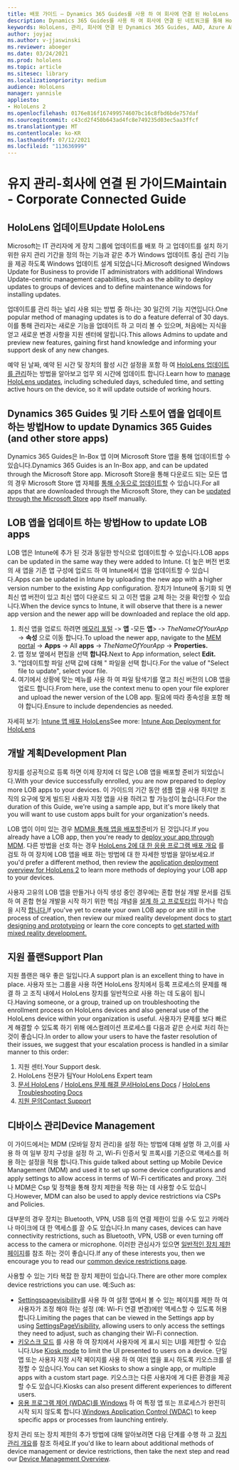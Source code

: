 ```yaml
---
title: 배포 가이드 – Dynamics 365 Guides를 사용 하 여 회사에 연결 된 HoloLens 2
description: Dynamics 365 Guides를 사용 하 여 회사에 연결 된 네트워크를 통해 HoloLens 2 장치를 유지 관리 하는 방법을 알아봅니다.
keywords: HoloLens, 관리, 회사에 연결 된 Dynamics 365 Guides, AAD, Azure AD, MDM, 모바일 장치 관리
author: joyjaz
ms.author: v-jjaswinski
ms.reviewer: aboeger
ms.date: 03/24/2021
ms.prod: hololens
ms.topic: article
ms.sitesec: library
ms.localizationpriority: medium
audience: HoloLens
manager: yannisle
appliesto:
- HoloLens 2
ms.openlocfilehash: 0176e816f167499574607bc16c8fbd6bde757daf
ms.sourcegitcommit: c43cd2f450b643ad4fc8e749235d03ec5aa3ffcf
ms.translationtype: MT
ms.contentlocale: ko-KR
ms.lasthandoff: 07/12/2021
ms.locfileid: "113636999"
---
```

# <a name="maintain---corporate-connected-guide"></a><span data-ttu-id="34579-104">유지 관리-회사에 연결 된 가이드</span><span class="sxs-lookup"><span data-stu-id="34579-104">Maintain - Corporate Connected Guide</span></span>

## <a name="update-hololens"></a><span data-ttu-id="34579-105">HoloLens 업데이트</span><span class="sxs-lookup"><span data-stu-id="34579-105">Update HoloLens</span></span>

<span data-ttu-id="34579-106">Microsoft는 IT 관리자에 게 장치 그룹에 업데이트를 배포 하 고 업데이트를 설치 하기 위한 유지 관리 기간을 정의 하는 기능과 같은 추가 Windows 업데이트 중심 관리 기능을 제공 하도록 Windows 업데이트 설계 되었습니다.</span><span class="sxs-lookup"><span data-stu-id="34579-106">Microsoft designed Windows Update for Business to provide IT administrators with additional Windows Update-centric management capabilities, such as the ability to deploy updates to groups of devices and to define maintenance windows for installing updates.</span></span>

<span data-ttu-id="34579-107">업데이트를 관리 하는 널리 사용 되는 방법 중 하나는 30 일간의 기능 지연입니다.</span><span class="sxs-lookup"><span data-stu-id="34579-107">One popular method of managing updates is to do a feature deferral of 30 days.</span></span> <span data-ttu-id="34579-108">이를 통해 관리자는 새로운 기능을 업데이트 하 고 미리 볼 수 있으며, 처음에는 지식을 얻고 새로운 변경 사항을 지원 센터에 알립니다.</span><span class="sxs-lookup"><span data-stu-id="34579-108">This allows Admins to update and preview new features, gaining first hand knowledge and informing your support desk of any new changes.</span></span>

<span data-ttu-id="34579-109">예약 된 날짜, 예약 된 시간 및 장치의 활성 시간 설정을 포함 하 여 [HoloLens 업데이트를 관리](/hololens/hololens-updates)하는 방법을 알아보고 업무 외 시간에 업데이트 합니다.</span><span class="sxs-lookup"><span data-stu-id="34579-109">Learn how to [manage HoloLens updates](/hololens/hololens-updates), including scheduled days, scheduled time, and setting active hours on the device, so it will update outside of working hours.</span></span>

## <a name="how-to-update-dynamics-365-guides-and-other-store-apps"></a><span data-ttu-id="34579-110">Dynamics 365 Guides 및 기타 스토어 앱을 업데이트 하는 방법</span><span class="sxs-lookup"><span data-stu-id="34579-110">How to update Dynamics 365 Guides (and other store apps)</span></span>

<span data-ttu-id="34579-111">Dynamics 365 Guides은 In-Box 앱 이며 Microsoft Store 앱을 통해 업데이트할 수 있습니다.</span><span class="sxs-lookup"><span data-stu-id="34579-111">Dynamics 365 Guides is an In-Box app, and can be updated through the Microsoft Store app.</span></span> <span data-ttu-id="34579-112">Microsoft Store을 통해 다운로드 되는 모든 앱의 경우 Microsoft Store 앱 자체를 [통해 수동으로 업데이트할](/hololens/holographic-store-apps#update-apps) 수 있습니다.</span><span class="sxs-lookup"><span data-stu-id="34579-112">For all apps that are downloaded through the Microsoft Store, they can be [updated through the Microsoft Store](/hololens/holographic-store-apps#update-apps) app itself manually.</span></span>

## <a name="how-to-update-lob-apps"></a><span data-ttu-id="34579-113">LOB 앱을 업데이트 하는 방법</span><span class="sxs-lookup"><span data-stu-id="34579-113">How to update LOB apps</span></span>

<span data-ttu-id="34579-114">LOB 앱은 Intune에 추가 된 것과 동일한 방식으로 업데이트할 수 있습니다.</span><span class="sxs-lookup"><span data-stu-id="34579-114">LOB apps can be updated in the same way they were added to Intune.</span></span> <span data-ttu-id="34579-115">더 높은 버전 번호의 새 앱을 기존 앱 구성에 업로드 하 여 Intune에서 앱을 업데이트할 수 있습니다.</span><span class="sxs-lookup"><span data-stu-id="34579-115">Apps can be updated in Intune by uploading the new app with a higher version number to the existing App configuration.</span></span> <span data-ttu-id="34579-116">장치가 Intune에 동기화 되 면 최신 앱 버전이 있고 최신 앱이 다운로드 되 고 이전 앱을 교체 하는 것을 확인할 수 있습니다.</span><span class="sxs-lookup"><span data-stu-id="34579-116">When the device syncs to Intune, it will observe that there is a newer app version and the newer app will be downloaded and replace the old app.</span></span>

1. <span data-ttu-id="34579-117">최신 앱을 업로드 하려면 [메모리 포털](https://endpoint.microsoft.com/#home)  ->  **앱** -모든 **앱**>  ->  *TheNameOfYourApp*  ->  **속성** 으로 이동 합니다.</span><span class="sxs-lookup"><span data-stu-id="34579-117">To upload the newer app, navigate to the [MEM portal](https://endpoint.microsoft.com/#home) -> **Apps** -> All **apps** -> *TheNameOfYourApp* -> **Properties.**</span></span>
2. <span data-ttu-id="34579-118">앱 정보 옆에서 편집을 선택 **합니다.**</span><span class="sxs-lookup"><span data-stu-id="34579-118">Next to App information, select **Edit.**</span></span>
3. <span data-ttu-id="34579-119">&quot;업데이트할 파일 선택 값에 대해 &quot; 파일을 선택 합니다.</span><span class="sxs-lookup"><span data-stu-id="34579-119">For the value of &quot;Select file to update&quot;, select your file.</span></span>
4. <span data-ttu-id="34579-120">여기에서 상황에 맞는 메뉴를 사용 하 여 파일 탐색기를 열고 최신 버전의 LOB 앱을 업로드 합니다.</span><span class="sxs-lookup"><span data-stu-id="34579-120">From here, use the context menu to open your file explorer and upload the newer version of the LOB app.</span></span> <span data-ttu-id="34579-121">필요에 따라 종속성을 포함 해야 합니다.</span><span class="sxs-lookup"><span data-stu-id="34579-121">Ensure to include dependencies as needed.</span></span>

<span data-ttu-id="34579-122">자세히 보기: [Intune 앱 배포 HoloLens](/hololens/app-deploy-intune)</span><span class="sxs-lookup"><span data-stu-id="34579-122">See more: [Intune App Deployment for HoloLens](/hololens/app-deploy-intune)</span></span>

## <a name="development-plan"></a><span data-ttu-id="34579-123">개발 계획</span><span class="sxs-lookup"><span data-stu-id="34579-123">Development Plan</span></span>

<span data-ttu-id="34579-124">장치를 성공적으로 등록 하면 이제 장치에 더 많은 LOB 앱을 배포할 준비가 되었습니다.</span><span class="sxs-lookup"><span data-stu-id="34579-124">With your device successfully enrolled, you are now prepared to deploy more LOB apps to your devices.</span></span> <span data-ttu-id="34579-125">이 가이드의 기간 동안 샘플 앱을 사용 하지만 조직의 요구에 맞게 빌드된 사용자 지정 앱을 사용 하려고 할 가능성이 높습니다.</span><span class="sxs-lookup"><span data-stu-id="34579-125">For the duration of this Guide, we're using a sample app, but it's more likely that you will want to use custom apps built for your organization's needs.</span></span>

<span data-ttu-id="34579-126">LOB 앱이 이미 있는 경우 [MDM을 통해 앱을 배포할](/hololens/app-deploy-intune)준비가 된 것입니다.</span><span class="sxs-lookup"><span data-stu-id="34579-126">If you already have a LOB app, then you're ready to [deploy your app through MDM](/hololens/app-deploy-intune).</span></span> <span data-ttu-id="34579-127">다른 방법을 선호 하는 경우 [HoloLens 2에 대 한 응용 프로그램 배포 개요](/hololens/app-deploy-overview) 를 검토 하 여 장치에 LOB 앱을 배포 하는 방법에 대 한 자세한 방법을 알아보세요.</span><span class="sxs-lookup"><span data-stu-id="34579-127">If you'd prefer a different method, then review the [application deployment overview for HoloLens 2](/hololens/app-deploy-overview) to learn more methods of deploying your LOB app to your devices.</span></span>

<span data-ttu-id="34579-128">사용자 고유의 LOB 앱을 만들거나 아직 생성 중인 경우에는 혼합 현실 개발 문서를 검토 하 여 혼합 현실 개발을 시작 하기 위한 핵심 개념을 [설계 하 고 프로토타입](/windows/mixed-reality/design/design) 하거나 학습을 시작 [합니다.](/windows/mixed-reality/discover/get-started-with-mr)</span><span class="sxs-lookup"><span data-stu-id="34579-128">If you've yet to create your own LOB app or are still in the process of creation, then review our mixed reality development docs to [start designing and prototyping](/windows/mixed-reality/design/design) or learn the core concepts to [get started with mixed reality development.](/windows/mixed-reality/discover/get-started-with-mr)</span></span>

## <a name="support-plan"></a><span data-ttu-id="34579-129">지원 플랜</span><span class="sxs-lookup"><span data-stu-id="34579-129">Support Plan</span></span>

<span data-ttu-id="34579-130">지원 플랜은 매우 좋은 일입니다.</span><span class="sxs-lookup"><span data-stu-id="34579-130">A support plan is an excellent thing to have in place.</span></span> <span data-ttu-id="34579-131">사용자 또는 그룹을 사용 하면 HoloLens 장치에서 등록 프로세스의 문제를 해결 하 고 조직 내에서 HoloLens 장치를 일반적으로 사용 하는 데 도움이 됩니다.</span><span class="sxs-lookup"><span data-stu-id="34579-131">Having someone, or a group, trained up on troubleshooting the enrollment process on HoloLens devices and also general use of the HoloLens device within your organization is useful.</span></span> <span data-ttu-id="34579-132">사용자가 문제를 보다 빠르게 해결할 수 있도록 하기 위해 에스컬레이션 프로세스를 다음과 같은 순서로 처리 하는 것이 좋습니다.</span><span class="sxs-lookup"><span data-stu-id="34579-132">In order to allow your users to have the faster resolution of their issues, we suggest that your escalation process is handled in a similar manner to this order:</span></span>

1. <span data-ttu-id="34579-133">지원 센터.</span><span class="sxs-lookup"><span data-stu-id="34579-133">Your Support desk.</span></span>
2. <span data-ttu-id="34579-134">HoloLens 전문가 팀</span><span class="sxs-lookup"><span data-stu-id="34579-134">Your HoloLens Expert team</span></span>
3. <span data-ttu-id="34579-135">[문서 HoloLens](/hololens/)  /  [HoloLens 문제 해결 문서](/hololens/hololens-troubleshooting)</span><span class="sxs-lookup"><span data-stu-id="34579-135">[HoloLens Docs](/hololens/) / [HoloLens Troubleshooting Docs](/hololens/hololens-troubleshooting)</span></span>
4. [<span data-ttu-id="34579-136">지원 문의</span><span class="sxs-lookup"><span data-stu-id="34579-136">Contact Support</span></span>](https://support.serviceshub.microsoft.com/supportforbusiness/create?sapId=e9391227-fa6d-927b-0fff-f96288631b8f)

## <a name="device-management"></a><span data-ttu-id="34579-137">디바이스 관리</span><span class="sxs-lookup"><span data-stu-id="34579-137">Device Management</span></span>

<span data-ttu-id="34579-138">이 가이드에서는 MDM (모바일 장치 관리)을 설정 하는 방법에 대해 설명 하 고,이를 사용 하 여 일부 장치 구성을 설정 하 고, Wi-Fi 인증서 및 프록시를 기준으로 액세스를 허용 하는 설정을 적용 합니다.</span><span class="sxs-lookup"><span data-stu-id="34579-138">This guide talked about setting up Mobile Device Management (MDM) and used it to set up some device configurations and apply settings to allow access in terms of Wi-Fi certificates and proxy.</span></span> <span data-ttu-id="34579-139">그러나 MDM은 Csp 및 정책을 통해 장치 제한을 적용 하는 데 사용할 수도 있습니다.</span><span class="sxs-lookup"><span data-stu-id="34579-139">However, MDM can also be used to apply device restrictions via CSPs and Policies.</span></span>

<span data-ttu-id="34579-140">대부분의 경우 장치는 Bluetooth, VPN, USB 등의 연결 제한이 있을 수도 있고 카메라나 마이크에 대 한 액세스를 끌 수도 있습니다.</span><span class="sxs-lookup"><span data-stu-id="34579-140">In many cases, devices can have connectivity restrictions, such as Bluetooth, VPN, USB or even turning off access to the camera or microphone.</span></span> <span data-ttu-id="34579-141">이러한 관심사가 있으면 [일반적인 장치 제한 페이지](/hololens/hololens-common-device-restrictions)를 참조 하는 것이 좋습니다.</span><span class="sxs-lookup"><span data-stu-id="34579-141">If any of these interests you, then we encourage you to read our [common device restrictions page](/hololens/hololens-common-device-restrictions).</span></span>

<span data-ttu-id="34579-142">사용할 수 있는 기타 복잡 한 장치 제한이 있습니다.</span><span class="sxs-lookup"><span data-stu-id="34579-142">There are other more complex device restrictions you can use.</span></span> <span data-ttu-id="34579-143">예:</span><span class="sxs-lookup"><span data-stu-id="34579-143">Such as:</span></span>

- <span data-ttu-id="34579-144">[Settingspagevisibility](/hololens/settings-uri-list)를 사용 하 여 설정 앱에서 볼 수 있는 페이지를 제한 하 여 사용자가 조정 해야 하는 설정 (예: Wi-Fi 연결 변경)에만 액세스할 수 있도록 허용 합니다.</span><span class="sxs-lookup"><span data-stu-id="34579-144">Limiting the pages that can be viewed in the Settings app by using [SettingsPageVisibility](/hololens/settings-uri-list), allowing users to only access the settings they need to adjust, such as changing their Wi-Fi connection.</span></span>
- <span data-ttu-id="34579-145">[키오스크 모드](/hololens/hololens-kiosk) 를 사용 하 여 장치에서 사용자에 게 표시 되는 UI를 제한할 수 있습니다.</span><span class="sxs-lookup"><span data-stu-id="34579-145">Use [Kiosk mode](/hololens/hololens-kiosk) to limit the UI presented to users on a device.</span></span> <span data-ttu-id="34579-146">단일 앱 또는 사용자 지정 시작 페이지를 사용 하 여 여러 앱을 표시 하도록 키오스크를 설정할 수 있습니다.</span><span class="sxs-lookup"><span data-stu-id="34579-146">You can set Kiosks to show a single app, or multiple apps with a custom start page.</span></span> <span data-ttu-id="34579-147">키오스크는 다른 사용자에 게 다른 환경을 제공할 수도 있습니다.</span><span class="sxs-lookup"><span data-stu-id="34579-147">Kiosks can also present different experiences to different users.</span></span>
- <span data-ttu-id="34579-148">[응용 프로그램 제어 (WDAC)를 Windows](/hololens/windows-defender-application-control-wdac) 하 여 특정 앱 또는 프로세스가 완전히 시작 되지 않도록 합니다.</span><span class="sxs-lookup"><span data-stu-id="34579-148">[Windows Application Control (WDAC)](/hololens/windows-defender-application-control-wdac) to keep specific apps or processes from launching entirely.</span></span>

<span data-ttu-id="34579-149">장치 관리 또는 장치 제한의 추가 방법에 대해 알아보려면 다음 단계를 수행 하 고 [장치 관리 개요](/hololens/hololens-csp-policy-overview)를 참조 하세요.</span><span class="sxs-lookup"><span data-stu-id="34579-149">If you'd like to learn about additional methods of device management or device restrictions, then take the next step and read our [Device Management Overview](/hololens/hololens-csp-policy-overview).</span></span>





